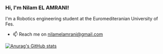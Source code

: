 ### Hi, I'm Nilam EL AMRANI!

I'm a Robotics engineering student at the Euromediteranian University of Fes. 

- 📫  Reach me on <nilamelamrani@gmail.com>


[![Anurag's GitHub stats](https://github-readme-stats.vercel.app/api?username=46orionis)](https://github.com/anuraghazra/github-readme-stats)
